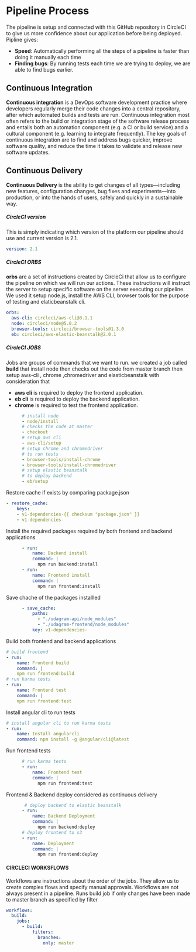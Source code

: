 
# Pipeline Process

The pipeline is setup and connected with this GitHub repository in CircleCI to give us more confidence about our application before being deployed.
Pipline gives:
- **Speed**: Automatically performing all the steps of a pipeline is faster than doing it manually each time
- **Finding bugs**: By running tests each time we are trying to deploy, we are able to find bugs earlier.
## Continuous Integration
**Continuous integration** is a DevOps software development practice where developers regularly merge their code changes into a central repository, after which automated builds and tests are run. Continuous integration most often refers to the build or integration stage of the software release process and entails both an automation component (e.g. a CI or build service) and a cultural component (e.g. learning to integrate frequently). The key goals of continuous integration are to find and address bugs quicker, improve software quality, and reduce the time it takes to validate and release new software updates.

## Continuous Delivery
**Continuous Delivery** is the ability to get changes of all types—including new features, configuration changes, bug fixes and experiments—into production, or into the hands of users, safely and quickly in a sustainable way.
##### CircleCI version
This is simply indicating which version of the platform our pipeline should use and current version is 2.1. 
```yml
version: 2.1
```
##### CircleCI ORBS
**orbs** are a set of instructions created by CircleCi that allow us to configure the pipeline on which we will run our actions. These instructions will instruct the server to setup specific software on the server executing our pipeline. We used it setup node.js, install the AWS CLI, browser tools for the purpose of testing and elaticbeanstalk cli. 

```yml
orbs:
  aws-cli: circleci/aws-cli@3.1.1
  node: circleci/node@5.0.2
  browser-tools: circleci/browser-tools@1.3.0
  eb: circleci/aws-elastic-beanstalk@2.0.1
```
##### CircleCI JOBS
Jobs are groups of commands that we want to run.
we created a job called **build** that install node then checks out the code from master branch then setup aws-cli , chrome ,chromedriver and elasticbeanstalk with consideration that 
- **aws cli** is required to deploy the frontend application.
- **eb cli** is required to deploy the backend application.
- **chrome** is required to test the frontend application.

```yml
      # install node
      - node/install
      # checks the code at master
      - checkout
      # setup aws cli
      - aws-cli/setup
      # setup chrome and chromedriver
      # to run tests
      - browser-tools/install-chrome
      - browser-tools/install-chromedriver
      # setup elastic beanstalk
      # to deploy backend
      - eb/setup
```
Restore cache if exists by comparing package.json
```yml
- restore_cache: 
    keys: 
    - v1-dependencies-{{ checksum "package.json" }}
    - v1-dependencies-
```
Install the required packages required by both frontend and backend applications
```yml
      - run:
          name: Backend install
          command: |
            npm run backend:install
      - run:
          name: Frontend install
          command: |
            npm run frontend:install
```
Save chache of the packages installled
```yml
      - save_cache:
          paths:
            - "./udagram-api/node_modules"
            - "./udagram-frontend/node_modules"
          key: v1-dependencies- 
```
Build both frontend and backend applications
```yml
# build frontend
- run:
    name: Frontend build
    command: |
    npm run frontend:build
# run karma tests
- run:
    name: Frontend test
    command: |
    npm run frontend:test
```
Install angular cli to run tests
```yml
# install angular cli to run karma tests
- run:
    name: Install angularcli
    command: npm install -g @angular/cli@latest
```
Run frontend tests
```yml
      # run karma tests
      - run:
          name: Frontend test
          command: |
            npm run frontend:test

```
Frontend & Backend deploy considered as continuous delivery

```yml
       # deploy backend to elastic beanstalk
      - run:
          name: Backend Deployment 
          command: |
            npm run backend:deploy
      # deploy frontend to s3
      - run:
          name: Deployment
          command: |
            npm run frontend:deploy
```
#### CIRCLECI WORKSFLOWS
Workflows are instructions about the order of the jobs. They allow us to create complex flows and specify manual approvals. Workflows are not always present in a pipeline.
Runs build job if only changes have been made to master branch as specified by filter
```yml
workflows:
  build:
    jobs:
      - build:
          filters:
            branches:
              only: master
```